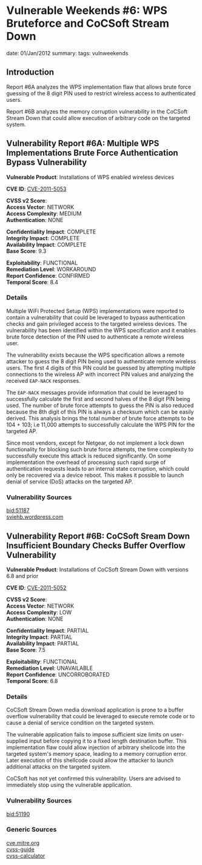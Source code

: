Vulnerable Weekends #6: WPS Bruteforce and CoCSoft Stream Down
==============================================================
date: 01/Jan/2012
summary:
tags: vulnweekends

## Introduction
Report #6A analyzes the WPS implementation flaw that allows brute force guessing of the 8 digit PIN used to restrict wireless access to authenticated users.

Report #6B analyzes the memory corruption vulnerability in the CoCSoft Stream Down that could allow execution of arbitrary code on the targeted system.

## Vulnerability Report #6A: Multiple WPS Implementations Brute Force Authentication Bypass Vulnerability

**Vulnerable Product**: Installations of WPS enabled wireless devices

**CVE ID**: [CVE-2011-5053](http://cve.mitre.org/cgi-bin/cvename.cgi?name=CVE-2011-5053)

**CVSS v2 Score**:  
**Access Vector**: NETWORK  
**Access Complexity**: MEDIUM  
**Authentication**: NONE  

**Confidentiality Impact**: COMPLETE  
**Integrity Impact**: COMPLETE  
**Availability Impact**: COMPLETE  
**Base Score**: 9.3  

**Exploitability**: FUNCTIONAL  
**Remediation Level**: WORKAROUND  
**Report Confidence**: CONFIRMED  
**Temporal Score**: 8.4  

### Details
Multiple WiFi Protected Setup (WPS) implementations were reported to contain a vulnerability that could be leveraged to bypass authentication checks and gain privileged access to the targeted wireless devices. The vulnerability has been identified within the WPS specification and it enables brute force detection of the PIN used to authenticate a remote wireless user.

The vulnerability exists because the WPS specification allows a remote attacker to guess the 8 digit PIN being used to authenticate remote wireless users. The first 4 digits of this PIN could be guessed by attempting multiple connections to the wireless AP with incorrect PIN values and analyzing the received `EAP-NACK` responses.

The `EAP-NACK` messages provide information that could be leveraged to successfully calculate the first and second halves of the 8 digit PIN being used. The number of brute force attempts to guess the PIN is also reduced because the 8th digit of this PIN is always a checksum which can be easily derived. This analysis brings the total number of brute force attempts to be 104 + 103; i.e 11,000 attempts to successfully calculate the WPS PIN for the targeted AP.

Since most vendors, except for Netgear, do not implement a lock down functionality for blocking such brute force attempts, the time complexity to successfully execute this attack is reduced significantly. On some implementation the overhead of processing such rapid surge of authentication requests leads to an internal state corruption, which could only be recovered via a device reboot. This makes it possible to launch denial of service (DoS) attacks on the targeted AP.

### Vulnerability Sources
[bid:51187](http://www.securityfocus.com/bid/51187)  
[sviehb.wordpress.com](http://sviehb.wordpress.com/2011/12/27/wi-fi-protected-setup-pin-brute-force-vulnerability/)  

## Vulnerability Report #6B: CoCSoft Sream Down Insufficient Boundary Checks Buffer Overflow Vulnerability

**Vulnerable Product**: Installations of CoCSoft Stream Down with versions 6.8 and prior

**CVE ID**: [CVE-2011-5052](http://cve.mitre.org/cgi-bin/cvename.cgi?name=CVE-2011-5052)

**CVSS v2 Score**:  
**Access Vector**: NETWORK  
**Access Complexity**: LOW  
**Authentication**: NONE  

**Confidentiality Impact**: PARTIAL  
**Integrity Impact**: PARTIAL  
**Availability Impact**: PARTIAL  
**Base Score**: 7.5  

**Exploitability**: FUNCTIONAL  
**Remediation Level**: UNAVAILABLE  
**Report Confidence**: UNCORROBORATED  
**Temporal Score**: 6.8  

### Details
CoCSoft Stream Down media download application is prone to a buffer overflow vulnerability that could be leveraged to execute remote code or to cause a denial of service condition on the targeted system.

The vulnerable application fails to impose sufficient size limits on user-supplied input before copying it to a fixed length destination buffer. This implementation flaw could allow injection of arbitrary shellcode into the targeted system's memory space, leading to a memory corruption error. Later execution of this shellcode could allow the attacker to launch additional attacks on the targeted system.

CoCSoft has not yet confirmed this vulnerability. Users are advised to immediately stop using the vulnerable application.

### Vulnerability Sources
[bid:51190](http://www.securityfocus.com/bid/51190/)  

### Generic Sources
[cve.mitre.org](http://cve.mitre.org)  
[cvss-guide](http://www.first.org/cvss/cvss-guide.html)  
[cvss-calculator](http://nvd.nist.gov/cvss.cfm?calculator&adv&version=2)  
